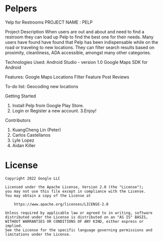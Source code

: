 # Pelpers
Yelp for Restrooms
PROJECT NAME : PELP

Project Description
When users are out and about and need to find a restroom they can load up Pelp to find the best one for their needs.
Many users have found have found that Pelp has been indispensable while on the road or traveling to new locations.
They can filter search results based on proximity, cleanliness, ADA accessible, amongst many other categories.

Technologies Used:
Android Studio - version 1.0
Google Maps SDK for Android

Features:
Google Maps Locations
Filter Feature
Post Reviews

To-do list:
Geocoding new locations

Getting Started
1. Install Pelp from Google Play Store.
2. Login or Register a new account.
3.Enjoy!



Contributors
1. KuangCheng Lin (Peter)
2. Carlos Castellanos
3. Lyle Lopez
4. Aidan Killer


# License

```
Copyright 2022 Google LLC

Licensed under the Apache License, Version 2.0 (the "License");
you may not use this file except in compliance with the License.
You may obtain a copy of the License at

    https://www.apache.org/licenses/LICENSE-2.0

Unless required by applicable law or agreed to in writing, software
distributed under the License is distributed on an "AS IS" BASIS,
WITHOUT WARRANTIES OR CONDITIONS OF ANY KIND, either express or implied.
See the License for the specific language governing permissions and
limitations under the License.
```

